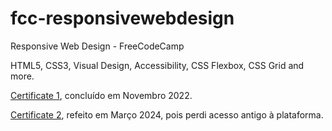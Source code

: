 # fcc-responsivewebdesign
Responsive Web Design - FreeCodeCamp

HTML5, CSS3, Visual Design, Accessibility, CSS Flexbox, CSS Grid and more.

[Certificate 1](responsivewebdesign-fcc.png), concluído em Novembro 2022.  

[Certificate 2](https://www.freecodecamp.org/certification/douglasbarcellos/responsive-web-design), refeito em Março 2024, pois perdi acesso antigo à plataforma.
